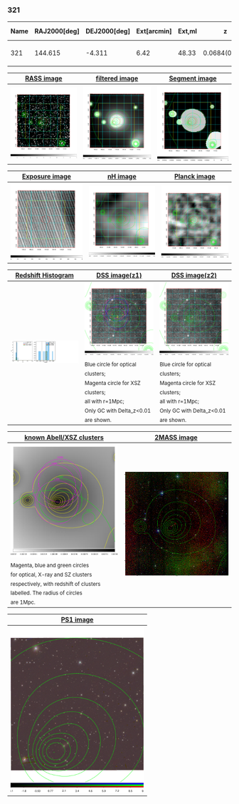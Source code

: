 <div STYLE="page-break-after: always;"></div>

### 321

|Name|RAJ2000[deg]|DEJ2000[deg] |Ext[arcmin]| Ext,ml | z | z_src| C|GC(XSZ,Delta_z<0.01)| GC(OPT,Delta_z<0.01)|GC| R_sig[arcmin] | R500[arcmin] | R500[Mpc]| CRsig[c/s] | CR500[c/s] |L500[1E44 erg/s]|F500[1E-12 erg/s/cm^2]| M500[1E14 Msun]|Tx[keV]|Cnt_sig|Beta|Rc[arcmin]|Comment|Alias|
|---|---|---|---|---|---|------|---|--------|---------|----------|---|---|---|---|---|---|---|---|---|---|---|---|---|---|
|321| 144.615| -4.311| 6.42| 48.33| 0.0684(0.006)| z1, z_xsz| B| L03| W| A, L03, W| 24.206| 9.669| 0.759| 0.199(0.052)| 0.181(0.047)| 0.369(0.089)| 3.248(0.786)| 1.33(0.16)| 2.61(0.20)| 83.3| 0.788(-0.131+0.135)| 11.197(-2.430+2.218)| -| t324|

|[RASS image](../image/321/321_img.pdf)|[filtered image](../image/321/321_fil.pdf)|[Segment image](../image/321/321_seg.pdf)|
|-------------------|--------------------|-------------------|
| <img src="../image/321/321_img.png" width="300">  | <img src="../image/321/321_fil.png" width="300">   | <img src="../image/321/321_seg.png" width="300">  |

|[Exposure image](../image/321/321_mex.pdf)| [nH image](../image/321/321_nh.pdf)| [Planck image](../image/321/321_p.pdf)|
|-------------------|--------------------|-------------------|
|<img src="../image/321/321_mex.png" width="300">   | <img src="../image/321/321_nh.png" width="300">    | <img src="../image/321/321_p.png" width="300"> |

|[Redshift Histogram](../image/321/321_zg.pdf) | [DSS image(z1)](../image/321/321_dss_z1.pdf)      |  [DSS image(z2)](../image/321/321_dss_z2.pdf)    |
|-------------------|--------------------|-------------------|
|<img src="../image/321/321_zg.png" width="300"> |<img src="../image/321/321_dss_z1.png" width="300"> <sub><br>Blue circle for optical clusters; <br>Magenta circle for XSZ clusters; <br>all with r=1Mpc; <br>Only GC with Delta_z<0.01 are shown. </sub>| <img src="../image/321/321_dss_z2.png" width="300"><sub><br>Blue circle for optical clusters; <br>Magenta circle for XSZ clusters; <br>all with r=1Mpc; <br>Only GC with Delta_z<0.01 are shown. </sub> |

|[known Abell/XSZ clusters](../image/321/321_gc.pdf) | [2MASS image](../image/321/321_2mass.pdf)      |
|-------------------|-------------------|
|<img src=../image/321/321_gc.png width="300"> <br><sub>Magenta, blue and green circles <br>for optical, X-ray and SZ clusters <br>respectively, with redshift of clusters <br>labelled. The radius of circles <br>are 1Mpc.</sub>|<img src="../image/321/321_2mass.png" width="300">  |

|[PS1 image](../image/321/321_ps1.pdf)            |
|-------------------|
| <img src="../image/321/321_ps1.pdf" width="300">  |
